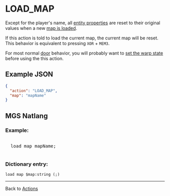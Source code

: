 # LOAD_MAP

Except for the player's name, all [entity properties](../entities/entity_properties) are reset to their original values when a new [map is loaded](../maps/map_loads).

If this action is told to load the current map, the current map will be reset. This behavior is equivalent to pressing `XOR` + `MEM3`.

For most normal [door](../techniques/doors) behavior, you will probably want to [set the warp state](../SET_WARP_STATE) before using the this action.

## Example JSON

```json
{
  "action": "LOAD_MAP",
  "map": "mapName"
}
```

## MGS Natlang

### Example:

<pre class="HyperMD-codeblock mgs">

  <span class="verb">load</span> <span class="sigil">map</span> <span class="string">mapName</span><span class="terminator">;</span>

</pre>

### Dictionary entry:

```
load map $map:string (;)
```

---

Back to [Actions](../actions)
